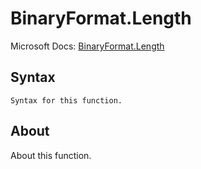 ---
---

# BinaryFormat.Length

Microsoft Docs: [BinaryFormat.Length](https://docs.microsoft.com/en-us/powerquery-m/binaryformat-length)

## Syntax

```
Syntax for this function.
```

## About

About this function.

